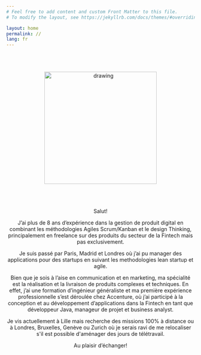 ```yaml
---
# Feel free to add content and custom Front Matter to this file.
# To modify the layout, see https://jekyllrb.com/docs/themes/#overriding-theme-defaults

layout: home
permalink: //
lang: fr
---
```


<div style="text-align: center;padding:50px">
    <img src="{{ site.baseurl }}/assets/img/profile_photo.jpg" alt="drawing" width="300"/>
</div>

<p style="text-align: center;">
Salut!
</p>
<p style="text-align: center;">
J’ai plus de 8 ans d’expérience dans la gestion de produit digital en combinant les méthodologies Agiles Scrum/Kanban et le design Thinking, principalement en freelance sur des produits du secteur de la Fintech mais pas exclusivement.
</p>
<p style="text-align: center;">
Je suis passé par Paris, Madrid et Londres où j’ai pu manager des applications pour des startups en suivant les methodologies lean startup et agile.
</p>
<p style="text-align: center;">
Bien que je sois à l’aise en communication et en marketing, ma spécialité est la réalisation et la livraison de produits complexes et techniques. En effet, j’ai une formation d’ingénieur généraliste et ma première expérience professionnelle s’est déroulée chez Accenture, où j’ai participé à la conception et au développement d’applications dans la Fintech en tant que développeur Java, manageur de projet et business analyst.
</p>
<p style="text-align: center;">
Je vis actuellement à Lille mais recherche des missions 100% à distance ou à Londres, Bruxelles, Genève ou Zurich où je serais ravi de me relocaliser s'il est possible d'aménager des jours de télétravail.
</p>
<p style="text-align: center;">
Au plaisir d’échanger!
</p>